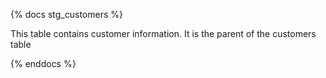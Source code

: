 {% docs stg_customers %}

This table contains customer information. It is the parent of the
customers table

{% enddocs %}